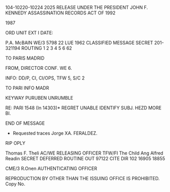104-10220-10224 2025 RELEASE UNDER THE PRESIDENT JOHN F. KENNEDY ASSASSINATION RECORDS ACT OF 1992

1987

ORD
UNIT
EXT I
DATE:

P.A. McBAIN
WE/3
5798
22 LUE 1962
CLASSIFIED MESSAGE
SECRET
201-321194
ROUTING
1
2
3
4
5
6
62

TO PARIS MADRID

FROM, DIRECTOR
CONF.
WE 6.

INFO: DD/P, CI, CI/OPS, TFW 5, S/C 2

TO PARI INFO MADR

KEYWAY PURUBEN UNRUMBLE

RE: PARI 1548 (In 14303)*
REGRET UNABLE IDENTIFY SUBJ. HEZD MORE BI.

END OF MESSAGE

* Requested traces Jorge XA. FERALDEZ.

RIP OPLY

Thomas F. Theli
AC/WE
RELEASING OFFICER
TFW/FI The Child Ang
Alfred Readin
SECRET
DEFERRED
ROUTINE
OUT 97122
CITE DIR
102
16905
18855

CME/3 R.Onen
AUTHENTICATING OFFICER

REPRODUCTION BY OTHER THAN THE ISSUING OFFICE IS PROHIBITED.
Copy No.
